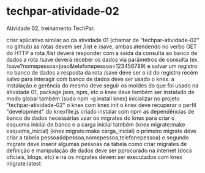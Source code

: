 # techpar-atividade-02
Atividade 02, treinamento TechPar.

criar aplicativo similar ao da atividade 01 (chamar de "techpar-atividade-02" no github)
as rotas devem ser /list e /save, ambas atendendo no verbo GET do HTTP
a rota /list deverá responder com a saída da consulta ao banco de dados
a rota /save deverá receber os dados via parâmetros de consulta (ex. /save?nomepessoa=joao&telefonepessoa=123456789) e salvar um registro no banco de dados
a resposta da rota /save deve ser o id do registro recém salvo
para interagir com banco de dados deve ser usado o knex.
a instalação e gerência do mesmo deve seguir os moldes do que foi usado na atividade 01, package.json, npm, etc
o knex deve também ser instalado de modo global também (sudo npm -g install knex)
inicializar no projeto "techpar-atividade-02" o knex com knex init
o knex deve recuperar o perfil "development" do knexfile.js criado
instalar com npm as dependências de banco de dados necessárias
usar os migrates do knex para criar o esquema inicial de banco e a carga inicial também
(knex migrate:make esquema_inicial)
(knex migrate:make carga_inicial)
o primeiro migrate deve criar a tabela pessoa(idpessoa,nomepessoa,telefonepessoa)
o segundo migrate deve inserir algumas pessoas na tabela
como criar migrates de definição e manipulação de dados deve ser pprocurado na internet (docs oficiais, blogs, etc) e na
os migrates devem ser executados com knex migrate:latest
